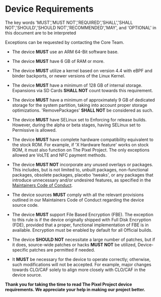 # Device Requirements

The key words 'MUST','MUST NOT','REQUIRED','SHALL','SHALL NOT','SHOULD','SHOULD NOT','RECOMMENDED','MAY', and 'OPTIONAL' in this document are to be interpreted

Exceptions can be requested by contacting the Core Team.

- The device **MUST** use an ARM 64-Bit software base.

- The device **MUST** have 6 GB of RAM or more.

- The device **MUST** utilize a kernel based on version 4.4 with eBPF and binder backports, or newer versions of the Linux Kernel.

- The device **MUST** have a minimum of 128 GB of internal storage. Expansions via SD Cards **SHALL NOT** count towards this requirement.

- The device **MUST** have a minimum of approximately 9 GB of dedicated storage for the system partition, taking into account proper storage optimizations. 'RemovePackages' **SHALL NOT** be considered as such.

- The device **MUST** have SELinux set to Enforcing for release builds. However, during the alpha or beta stages, having SELinux set to Permissive is allowed.

- The device **MUST** have complete hardware compatibility equivalent to the stock ROM. For example, if 'X Hardware feature' works on stock ROM, it must also function on The Pixel Project. The only exceptions allowed are VoLTE and NFC payment methods.

- The device **MUST NOT** incorporate any unused overlays or packages. This includes, but is not limited to, unbuilt packages, non-functional packages, obsolete packages, placebo 'tweaks', or any packages that introduce unnecessary and/or undesired features, as specified in the [Maintainers Code of Conduct](https://github.com/The-Pixel-Project/official_devices/blob/14/docs/maintainers_code_of_conduct.md).

- The device sources **MUST** comply with all the relevant provisions outlined in our Maintainers Code of Conduct regarding the device source code.

- The device **MUST** support File Based Encryption (FBE). The exception to this rule is if the device originally shipped with Full Disk Encryption (FDE), provided that a proper, functional implementation of FBE is in available. Encryption must be enabled by default for all Official builds.

- The device **SHOULD NOT** necessitate a large number of patches, but if it does, source-wide patches or hacks **MUST NOT** be utilized, Device-specific patches are permitted if needed.

- It **MUST** be necessary for the device to operate correctly; otherwise, such modifications will not be accepted. For example, major changes towards CLO/CAF solely to align more closely with CLO/CAF in the device source.

**Thank you for taking the time to read The Pixel Project device requirements. We appreciate your help in making our project better.**
